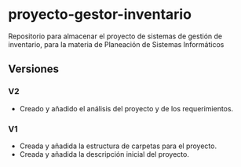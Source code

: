 # proyecto-gestor-inventario
Repositorio para almacenar el proyecto de sistemas de gestión de inventario, para la materia de Planeación de Sistemas Informáticos


## Versiones

### V2
- Creado y añadido el análisis del proyecto y de los requerimientos.

### V1
- Creada y añadida la estructura de carpetas para el proyecto.
- Creada y añadida la descripción inicial del proyecto.

